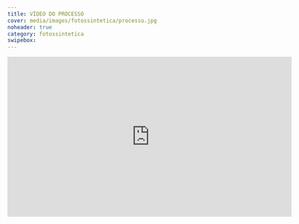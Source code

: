 ```yaml
---
title: VÍDEO DO PROCESSO
cover: media/images/fotossintetica/processo.jpg
noheader: true
category: fotossintetica
swipebox: 
---
```


<div class="video-wrapper video-wrapper-16x9">
<iframe src="https://player.vimeo.com/video/363707858?title=0&byline=0&portrait=0" width="640" height="360" frameborder="0" allow="autoplay; fullscreen" allowfullscreen></iframe>
</div>





